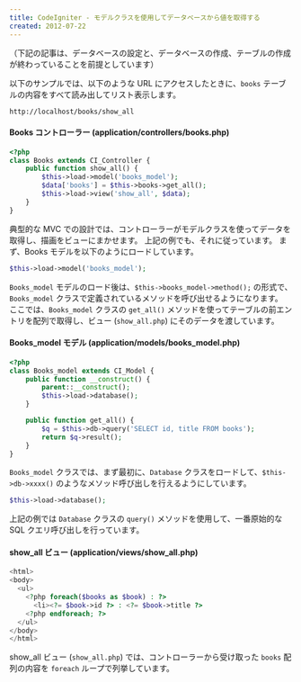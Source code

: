 ```yaml
---
title: CodeIgniter - モデルクラスを使用してデータベースから値を取得する
created: 2012-07-22
---
```


（下記の記事は、データベースの設定と、データベースの作成、テーブルの作成が終わっていることを前提としています）

以下のサンプルでは、以下のような URL にアクセスしたときに、`books` テーブルの内容をすべて読み出してリスト表示します。

~~~
http://localhost/books/show_all
~~~

#### Books コントローラー (application/controllers/books.php)

~~~ php
<?php
class Books extends CI_Controller {
    public function show_all() {
        $this->load->model('books_model');
        $data['books'] = $this->books->get_all();
        $this->load->view('show_all', $data);
    }
}
~~~

典型的な MVC での設計では、コントローラーがモデルクラスを使ってデータを取得し、描画をビューにまかせます。
上記の例でも、それに従っています。
まず、Books モデルを以下のようにロードしています。

~~~ php
$this->load->model('books_model');
~~~

`Books_model` モデルのロード後は、`$this->books_model->method();` の形式で、`Books_model` クラスで定義されているメソッドを呼び出せるようになります。
ここでは、`Books_model` クラスの `get_all()` メソッドを使ってテーブルの前エントリを配列で取得し、ビュー (`show_all.php`) にそのデータを渡しています。


#### Books_model モデル (application/models/books_model.php)

~~~ php
<?php
class Books_model extends CI_Model {
    public function __construct() {
        parent::__construct();
        $this->load->database();
    }

    public function get_all() {
        $q = $this->db->query('SELECT id, title FROM books');
        return $q->result();
    }
}
~~~

`Books_model` クラスでは、まず最初に、`Database` クラスをロードして、`$this->db->xxxx()` のようなメソッド呼び出しを行えるようにしています。

~~~ php
$this->load->database();
~~~

上記の例では `Database` クラスの `query()` メソッドを使用して、一番原始的な SQL クエリ呼び出しを行っています。


#### show_all ビュー (application/views/show_all.php)

~~~ php
<html>
<body>
  <ul>
    <?php foreach($books as $book) : ?>
      <li><?= $book->id ?> : <?= $book->title ?>
    <?php endforeach; ?>
  </ul>
</body>
</html>
~~~

show_all ビュー (`show_all.php`) では、コントローラーから受け取った `books` 配列の内容を `foreach` ループで列挙しています。

